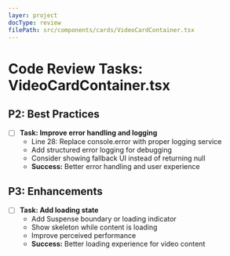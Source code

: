 ```yaml
---
layer: project
docType: review
filePath: src/components/cards/VideoCardContainer.tsx
---
```


# Code Review Tasks: VideoCardContainer.tsx

## P2: Best Practices
- [ ] **Task: Improve error handling and logging**
  - Line 28: Replace console.error with proper logging service
  - Add structured error logging for debugging
  - Consider showing fallback UI instead of returning null
  - **Success:** Better error handling and user experience

## P3: Enhancements
- [ ] **Task: Add loading state**
  - Add Suspense boundary or loading indicator
  - Show skeleton while content is loading
  - Improve perceived performance
  - **Success:** Better loading experience for video content 
